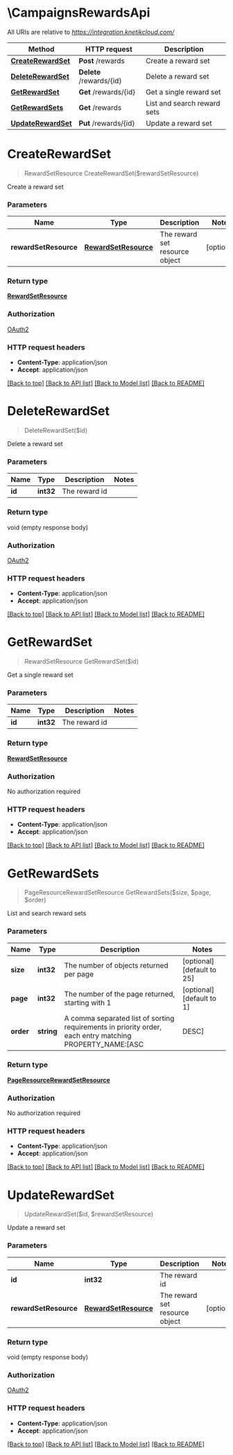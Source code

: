 # \CampaignsRewardsApi

All URIs are relative to *https://integration.knetikcloud.com/*

Method | HTTP request | Description
------------- | ------------- | -------------
[**CreateRewardSet**](CampaignsRewardsApi.md#CreateRewardSet) | **Post** /rewards | Create a reward set
[**DeleteRewardSet**](CampaignsRewardsApi.md#DeleteRewardSet) | **Delete** /rewards/{id} | Delete a reward set
[**GetRewardSet**](CampaignsRewardsApi.md#GetRewardSet) | **Get** /rewards/{id} | Get a single reward set
[**GetRewardSets**](CampaignsRewardsApi.md#GetRewardSets) | **Get** /rewards | List and search reward sets
[**UpdateRewardSet**](CampaignsRewardsApi.md#UpdateRewardSet) | **Put** /rewards/{id} | Update a reward set


# **CreateRewardSet**
> RewardSetResource CreateRewardSet($rewardSetResource)

Create a reward set


### Parameters

Name | Type | Description  | Notes
------------- | ------------- | ------------- | -------------
 **rewardSetResource** | [**RewardSetResource**](RewardSetResource.md)| The reward set resource object | [optional] 

### Return type

[**RewardSetResource**](RewardSetResource.md)

### Authorization

[OAuth2](../README.md#OAuth2)

### HTTP request headers

 - **Content-Type**: application/json
 - **Accept**: application/json

[[Back to top]](#) [[Back to API list]](../README.md#documentation-for-api-endpoints) [[Back to Model list]](../README.md#documentation-for-models) [[Back to README]](../README.md)

# **DeleteRewardSet**
> DeleteRewardSet($id)

Delete a reward set


### Parameters

Name | Type | Description  | Notes
------------- | ------------- | ------------- | -------------
 **id** | **int32**| The reward id | 

### Return type

void (empty response body)

### Authorization

[OAuth2](../README.md#OAuth2)

### HTTP request headers

 - **Content-Type**: application/json
 - **Accept**: application/json

[[Back to top]](#) [[Back to API list]](../README.md#documentation-for-api-endpoints) [[Back to Model list]](../README.md#documentation-for-models) [[Back to README]](../README.md)

# **GetRewardSet**
> RewardSetResource GetRewardSet($id)

Get a single reward set


### Parameters

Name | Type | Description  | Notes
------------- | ------------- | ------------- | -------------
 **id** | **int32**| The reward id | 

### Return type

[**RewardSetResource**](RewardSetResource.md)

### Authorization

No authorization required

### HTTP request headers

 - **Content-Type**: application/json
 - **Accept**: application/json

[[Back to top]](#) [[Back to API list]](../README.md#documentation-for-api-endpoints) [[Back to Model list]](../README.md#documentation-for-models) [[Back to README]](../README.md)

# **GetRewardSets**
> PageResourceRewardSetResource GetRewardSets($size, $page, $order)

List and search reward sets


### Parameters

Name | Type | Description  | Notes
------------- | ------------- | ------------- | -------------
 **size** | **int32**| The number of objects returned per page | [optional] [default to 25]
 **page** | **int32**| The number of the page returned, starting with 1 | [optional] [default to 1]
 **order** | **string**| A comma separated list of sorting requirements in priority order, each entry matching PROPERTY_NAME:[ASC|DESC] | [optional] [default to id:ASC]

### Return type

[**PageResourceRewardSetResource**](PageResource«RewardSetResource».md)

### Authorization

No authorization required

### HTTP request headers

 - **Content-Type**: application/json
 - **Accept**: application/json

[[Back to top]](#) [[Back to API list]](../README.md#documentation-for-api-endpoints) [[Back to Model list]](../README.md#documentation-for-models) [[Back to README]](../README.md)

# **UpdateRewardSet**
> UpdateRewardSet($id, $rewardSetResource)

Update a reward set


### Parameters

Name | Type | Description  | Notes
------------- | ------------- | ------------- | -------------
 **id** | **int32**| The reward id | 
 **rewardSetResource** | [**RewardSetResource**](RewardSetResource.md)| The reward set resource object | [optional] 

### Return type

void (empty response body)

### Authorization

[OAuth2](../README.md#OAuth2)

### HTTP request headers

 - **Content-Type**: application/json
 - **Accept**: application/json

[[Back to top]](#) [[Back to API list]](../README.md#documentation-for-api-endpoints) [[Back to Model list]](../README.md#documentation-for-models) [[Back to README]](../README.md)

